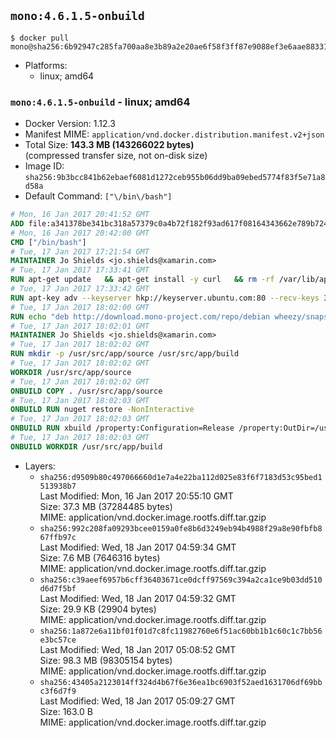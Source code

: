 ## `mono:4.6.1.5-onbuild`

```console
$ docker pull mono@sha256:6b92947c285fa700aa8e3b89a2e20ae6f58f3ff87e9088ef3e6aae88331758ea
```

-	Platforms:
	-	linux; amd64

### `mono:4.6.1.5-onbuild` - linux; amd64

-	Docker Version: 1.12.3
-	Manifest MIME: `application/vnd.docker.distribution.manifest.v2+json`
-	Total Size: **143.3 MB (143266022 bytes)**  
	(compressed transfer size, not on-disk size)
-	Image ID: `sha256:9b3bcc841b62ebaef6081d1272ceb955b06dd9ba09ebed5774f83f5e71a8d58a`
-	Default Command: `["\/bin\/bash"]`

```dockerfile
# Mon, 16 Jan 2017 20:41:52 GMT
ADD file:a341378be341bc318a57379c0a4b72f182f93ad617f08164343662e789b7244b in / 
# Mon, 16 Jan 2017 20:42:00 GMT
CMD ["/bin/bash"]
# Tue, 17 Jan 2017 17:21:54 GMT
MAINTAINER Jo Shields <jo.shields@xamarin.com>
# Tue, 17 Jan 2017 17:33:41 GMT
RUN apt-get update   && apt-get install -y curl   && rm -rf /var/lib/apt/lists/*
# Tue, 17 Jan 2017 17:33:42 GMT
RUN apt-key adv --keyserver hkp://keyserver.ubuntu.com:80 --recv-keys 3FA7E0328081BFF6A14DA29AA6A19B38D3D831EF
# Tue, 17 Jan 2017 18:02:00 GMT
RUN echo "deb http://download.mono-project.com/repo/debian wheezy/snapshots/4.6.1.5 main" > /etc/apt/sources.list.d/mono-xamarin.list   && apt-get update   && apt-get install -y binutils mono-devel ca-certificates-mono fsharp mono-vbnc nuget referenceassemblies-pcl   && rm -rf /var/lib/apt/lists/* /tmp/*
# Tue, 17 Jan 2017 18:02:01 GMT
MAINTAINER Jo Shields <jo.shields@xamarin.com>
# Tue, 17 Jan 2017 18:02:02 GMT
RUN mkdir -p /usr/src/app/source /usr/src/app/build
# Tue, 17 Jan 2017 18:02:02 GMT
WORKDIR /usr/src/app/source
# Tue, 17 Jan 2017 18:02:02 GMT
ONBUILD COPY . /usr/src/app/source
# Tue, 17 Jan 2017 18:02:03 GMT
ONBUILD RUN nuget restore -NonInteractive
# Tue, 17 Jan 2017 18:02:03 GMT
ONBUILD RUN xbuild /property:Configuration=Release /property:OutDir=/usr/src/app/build/
# Tue, 17 Jan 2017 18:02:03 GMT
ONBUILD WORKDIR /usr/src/app/build
```

-	Layers:
	-	`sha256:d9509b80c497066660d1e7a4e22ba112d025e83f6f7183d53c95bed1513938b7`  
		Last Modified: Mon, 16 Jan 2017 20:55:10 GMT  
		Size: 37.3 MB (37284485 bytes)  
		MIME: application/vnd.docker.image.rootfs.diff.tar.gzip
	-	`sha256:992c208fa09293bcee0159a0fe8b6d3249eb94b4988f29a8e90fbfb867ffb97c`  
		Last Modified: Wed, 18 Jan 2017 04:59:34 GMT  
		Size: 7.6 MB (7646316 bytes)  
		MIME: application/vnd.docker.image.rootfs.diff.tar.gzip
	-	`sha256:c39aeef6957b6cff36403671ce0dcff97569c394a2ca1ce9b03dd510d6d7f5bf`  
		Last Modified: Wed, 18 Jan 2017 04:59:32 GMT  
		Size: 29.9 KB (29904 bytes)  
		MIME: application/vnd.docker.image.rootfs.diff.tar.gzip
	-	`sha256:1a872e6a11bf01f01d7c8fc11982760e6f51ac60bb1b1c60c1c7bb56e3bc57ce`  
		Last Modified: Wed, 18 Jan 2017 05:08:52 GMT  
		Size: 98.3 MB (98305154 bytes)  
		MIME: application/vnd.docker.image.rootfs.diff.tar.gzip
	-	`sha256:43405a2123014ff324d4b67f6e36ea1bc6903f52aed1631706df69bbc3f6d7f9`  
		Last Modified: Wed, 18 Jan 2017 05:09:27 GMT  
		Size: 163.0 B  
		MIME: application/vnd.docker.image.rootfs.diff.tar.gzip
